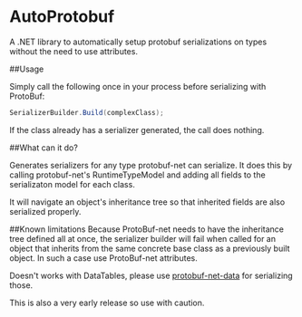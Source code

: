 AutoProtobuf
============

A .NET library to automatically setup protobuf serializations on types without the need to use attributes.


##Usage

Simply call the following once in your process before serializing with ProtoBuf:

```c#
SerializerBuilder.Build(complexClass);
```

If the class already has a serializer generated, the call does nothing.

##What can it do?

Generates serializers for any type protobuf-net can serialize. It does this by calling protobuf-net's RuntimeTypeModel and adding all fields to the serializaton model for each class. 

It will navigate an object's inheritance tree so that inherited fields are also serialized properly.

##Known limitations
Because ProtoBuf-net needs to have the inheritance tree defined all at once, the serializer builder will fail when called for an object that inherits from the same concrete base class as a previously built object. In such a case use ProtoBuf-net attributes.

Doesn't works with DataTables, please use [protobuf-net-data](http://www.nuget.org/packages/protobuf-net-data) for serializing those.

This is also a very early release so use with caution.
